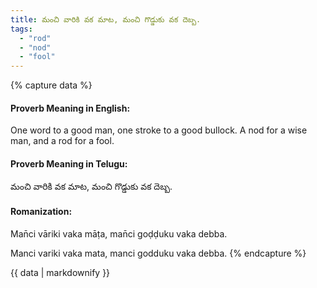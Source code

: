 ```yaml
---
title: మంచి వారికి వక మాట, మంచి గొడ్డుకు వక దెబ్బ.
tags:
  - "rod"
  - "nod"
  - "fool"
---
```


{% capture data %}
#### Proverb Meaning in English:
One word to a good man, one stroke to a good bullock.
A nod for a wise man, and a rod for a fool.

#### Proverb Meaning in Telugu:
మంచి వారికి వక మాట, మంచి గొడ్డుకు వక దెబ్బ.

#### Romanization:
Man̄ci vāriki vaka māṭa, man̄ci goḍḍuku vaka debba.

Manci variki vaka mata, manci godduku vaka debba.
{% endcapture %}

{{ data | markdownify }}

